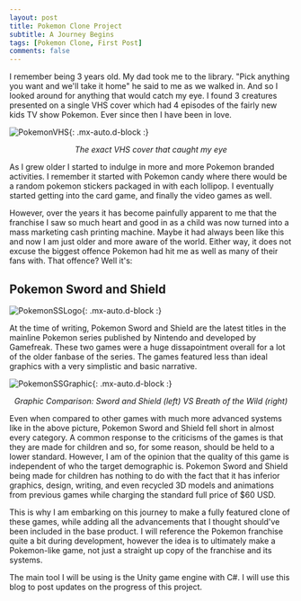 ```yaml
---
layout: post
title: Pokemon Clone Project
subtitle: A Journey Begins
tags: [Pokemon Clone, First Post]
comments: false
---
```


I remember being 3 years old. My dad took me to the library. "Pick anything you want and we'll take it home" he said to me as we walked in. And so I looked around for anything that would catch my eye. I found 3 creatures presented on a single VHS cover which had 4 episodes of the fairly new kids TV show Pokemon. Ever since then I have been in love.

![PokemonVHS](https://images-na.ssl-images-amazon.com/images/I/51H65JTMFCL._AC_.jpg){: .mx-auto.d-block :}
<div align="center"><i>The exact VHS cover that caught my eye</i></div>

As I grew older I started to indulge in more and more Pokemon branded activities. I remember it started with Pokemon candy where there would be a random pokemon stickers packaged in with each lollipop. I eventually started getting into the card game, and finally the video games as well. 

However, over the years it has become painfully apparent to me that the franchise I saw so much heart and good in as a child was now turned into a mass marketing cash printing machine. Maybe it had always been like this and now I am just older and more aware of the world. Either way, it does not excuse the biggest offence Pokemon had hit me as well as many of their fans with. That offence? Well it's:

## Pokemon Sword and Shield

![PokemonSSLogo](https://preview.redd.it/h9pnmm3wlaj21.jpg?width=1280&format=pjpg&auto=webp&s=d109c8fca199198c043b2971de86292c47e4698d){: .mx-auto.d-block :}

At the time of writing, Pokemon Sword and Shield are the latest titles in the mainline Pokemon series published by Nintendo and developed by Gamefreak. These two games were a huge dissapointment overall for a lot of the older fanbase of the series. The games featured less than ideal graphics with a very simplistic and basic narrative. 

![PokemonSSGraphic](https://i.redd.it/bvgpi33z75531.jpg){: .mx-auto.d-block :}
<div align="center"><i>Graphic Comparison: Sword and Shield (left) VS Breath of the Wild (right)</i></div>

Even when compared to other games with much more advanced systems like in the above picture, Pokemon Sword and Shield fell short in almost every category. 
A common response to the criticisms of the games is that they are made for children and so, for some reason, should be held to a lower standard. However, I am of the opinion that the quality of this game is independent of who the target demographic is. Pokemon Sword and Shield being made for children has nothing to do with the fact that it has inferior graphics, design, writing, and even recycled 3D models and animations from previous games while charging the standard full price of $60 USD. 

This is why I am embarking on this journey to make a fully featured clone of these games, while adding all the advancements that I thought should've been included in the base product. I will reference the Pokemon franchise quite a bit during development, however the idea is to ultimately make a Pokemon-like game, not just a straight up copy of the franchise and its systems. 

The main tool I will be using is the Unity game engine with C#. I will use this blog to post updates on the progress of this project.